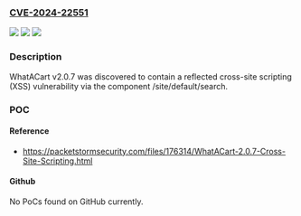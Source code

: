 ### [CVE-2024-22551](https://cve.mitre.org/cgi-bin/cvename.cgi?name=CVE-2024-22551)
![](https://img.shields.io/static/v1?label=Product&message=n%2Fa&color=blue)
![](https://img.shields.io/static/v1?label=Version&message=n%2Fa&color=blue)
![](https://img.shields.io/static/v1?label=Vulnerability&message=n%2Fa&color=brighgreen)

### Description

WhatACart v2.0.7 was discovered to contain a reflected cross-site scripting (XSS) vulnerability via the component /site/default/search.

### POC

#### Reference
- https://packetstormsecurity.com/files/176314/WhatACart-2.0.7-Cross-Site-Scripting.html

#### Github
No PoCs found on GitHub currently.

